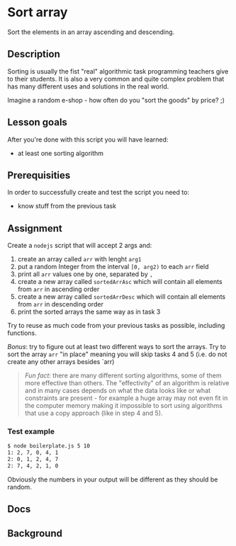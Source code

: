 # Sort array

Sort the elements in an array ascending and descending.

## Description

Sorting is usually the fist "real" algorithmic task programming teachers
give to their students. It is also a very common and quite complex
problem that has many different uses and solutions in the real world.

Imagine a random e-shop - how often do you "sort the goods" by price? ;)

## Lesson goals

After you're done with this script you will have learned:

  - at least one sorting algorithm

## Prerequisities

In order to successfully create and test the script you need to:

  - know stuff from the previous task

## Assignment

Create a `nodejs` script that will accept 2 args and:
 
1. create an array called `arr` with lenght `arg1`
2. put a random Integer from the interval `[0, arg2)` to each `arr` field
3. print all `arr` values one by one, separated by `,`
4. create a new array called `sortedArrAsc` which will contain all elements from `arr` in ascending order
5. create a new array called `sortedArrDesc` which will contain all elements from `arr` in descending order
6. print the sorted arrays the same way as in task 3

Try to reuse as much code from your previous tasks as possible, including functions.

_Bonus_: try to figure out at least two different ways to sort the arrays. Try to sort the
array `arr` "in place" meaning you will skip tasks 4 and 5 (i.e. do not create any other arrays
besides `arr)

> _Fun fact_: there are many different sorting algorithms, some of them more effective than others.
> The "effectivity" of an algorithm is relative and in many cases depends on what the data looks
> like or what constraints are present - for example a huge array may not even fit in the computer
> memory making it impossible to sort using algorithms that use a copy approach (like in step 4 and 5).

### Test example
```bash
$ node boilerplate.js 5 10
1: 2, 7, 0, 4, 1
2: 0, 1, 2, 4, 7
2: 7, 4, 2, 1, 0
```
Obviously the numbers in your output will be different as they should be random.

## Docs

## Background


